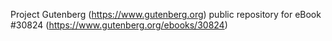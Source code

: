 Project Gutenberg (https://www.gutenberg.org) public repository for eBook #30824 (https://www.gutenberg.org/ebooks/30824)
